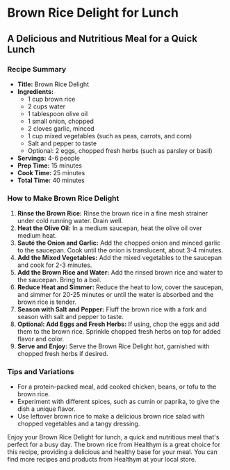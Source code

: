 # Brown Rice Delight for Lunch
## A Delicious and Nutritious Meal for a Quick Lunch

### Recipe Summary

*   **Title:** Brown Rice Delight
*   **Ingredients:**
    *   1 cup brown rice
    *   2 cups water
    *   1 tablespoon olive oil
    *   1 small onion, chopped
    *   2 cloves garlic, minced
    *   1 cup mixed vegetables (such as peas, carrots, and corn)
    *   Salt and pepper to taste
    *   Optional: 2 eggs, chopped fresh herbs (such as parsley or basil)
*   **Servings:** 4-6 people
*   **Prep Time:** 15 minutes
*   **Cook Time:** 25 minutes
*   **Total Time:** 40 minutes

### How to Make Brown Rice Delight

1.  **Rinse the Brown Rice:** Rinse the brown rice in a fine mesh strainer under cold running water. Drain well.
2.  **Heat the Olive Oil:** In a medium saucepan, heat the olive oil over medium heat.
3.  **Sauté the Onion and Garlic:** Add the chopped onion and minced garlic to the saucepan. Cook until the onion is translucent, about 3-4 minutes.
4.  **Add the Mixed Vegetables:** Add the mixed vegetables to the saucepan and cook for 2-3 minutes.
5.  **Add the Brown Rice and Water:** Add the rinsed brown rice and water to the saucepan. Bring to a boil.
6.  **Reduce Heat and Simmer:** Reduce the heat to low, cover the saucepan, and simmer for 20-25 minutes or until the water is absorbed and the brown rice is tender.
7.  **Season with Salt and Pepper:** Fluff the brown rice with a fork and season with salt and pepper to taste.
8.  **Optional: Add Eggs and Fresh Herbs:** If using, chop the eggs and add them to the brown rice. Sprinkle chopped fresh herbs on top for added flavor and color.
9.  **Serve and Enjoy:** Serve the Brown Rice Delight hot, garnished with chopped fresh herbs if desired.

### Tips and Variations

*   For a protein-packed meal, add cooked chicken, beans, or tofu to the brown rice.
*   Experiment with different spices, such as cumin or paprika, to give the dish a unique flavor.
*   Use leftover brown rice to make a delicious brown rice salad with chopped vegetables and a tangy dressing.

Enjoy your Brown Rice Delight for lunch, a quick and nutritious meal that's perfect for a busy day. The brown rice from Healthym is a great choice for this recipe, providing a delicious and healthy base for your meal.  You can find more recipes and products from Healthym at your local store.